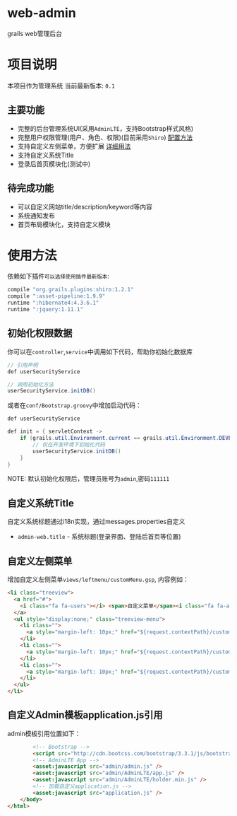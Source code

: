 ﻿# web-admin
grails web管理后台

# 项目说明
本项目作为管理系统
当前最新版本: `0.1`
## 主要功能
- 完整的后台管理系统UI(采用`AdminLTE`，支持Bootstrap样式风格)
- 完整用户权限管理(用户、角色、权限)(目前采用`Shiro`) [配置方法](#初始化权限数据)
- 支持自定义左侧菜单，方便扩展 [详细用法](#自定义左侧菜单)
- 支持自定义系统Title
- 登录后首页模块化(测试中)

## 待完成功能
- 可以自定义网站title/description/keyword等内容
- 系统通知发布
- 首页布局模块化，支持自定义模块

# 使用方法
依赖如下插件`可以选择使用插件最新版本`:
```java
compile "org.grails.plugins:shiro:1.2.1"
compile ":asset-pipeline:1.9.9"
runtime ":hibernate4:4.3.6.1"
runtime ":jquery:1.11.1"
```

## 初始化权限数据
你可以在`controller`,`service`中调用如下代码，帮助你初始化数据库
```java
// 引用声明
def userSecurityService

// 调用初始化方法
userSecurityService.initDB()
```
或者在`conf/Bootstrap.groovy`中增加启动代码：
```java
def userSecurityService

def init = { servletContext ->
	if (grails.util.Environment.current == grails.util.Environment.DEVELOPMENT) {
		// 仅在开发环境下初始化代码
        userSecurityService.initDB()
    }
}
```
NOTE: 默认初始化权限后，管理员账号为`admin`,密码`111111`

## 自定义系统Title
自定义系统标题通过i18n实现，通过messages.properties自定义
- `admin-web.title` - 系统标题(登录界面、登陆后首页等位置)

## 自定义左侧菜单
增加自定义左侧菜单`views/leftmenu/customMenu.gsp`, 内容例如：
```html
<li class="treeview">
  <a href="#">
    <i class="fa fa-users"></i> <span>自定义菜单</span><i class="fa fa-angle-left pull-right"></i>
  </a>
  <ul style="display:none;" class="treeview-menu">
    <li class="">
      <a style="margin-left: 10px;" href="${request.contextPath}/custom/menu1"><i class="fa fa-user-plus"></i> 菜单1</a>
    </li>
    <li class="">
      <a style="margin-left: 10px;" href="${request.contextPath}/custom/menu2"><i class="fa fa-folder-o"></i> 菜单2</a>
    </li>
    <li class="">
      <a style="margin-left: 10px;" href="${request.contextPath}/custom/menu3"><i class="fa fa-male"></i> 菜单3</a>
    </li>
  </ul>
</li>
```

## 自定义Admin模板application.js引用
admin模板引用位置如下：
```html
        <!-- Bootstrap -->
        <script src="http://cdn.bootcss.com/bootstrap/3.3.1/js/bootstrap.min.js" type="text/javascript"></script>
        <!-- AdminLTE App -->
        <asset:javascript src="admin/admin.js" />
        <asset:javascript src="admin/AdminLTE/app.js" />
        <asset:javascript src="admin/AdminLTE/holder.min.js" />
        <!-- 加载自定义application.js -->
        <asset:javascript src="application.js" />
    </body>
</html>
```
